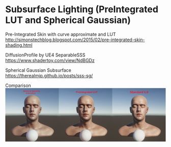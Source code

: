 # Subsurface Lighting (PreIntegrated LUT and Spherical Gaussian)

Pre-Integrated Skin with curve approximate and LUT<br>
http://simonstechblog.blogspot.com/2015/02/pre-integrated-skin-shading.html

DiffusionProfile by UE4 SeparableSSS<br>
https://www.shadertoy.com/view/NdBGDz

Spherical Gaussian Subsurface<br>
https://therealmjp.github.io/posts/sss-sg/

Comparison<br>
![Image](https://github.com/codewings/PreIntegrated-Skin/blob/master/screenshot.png)
